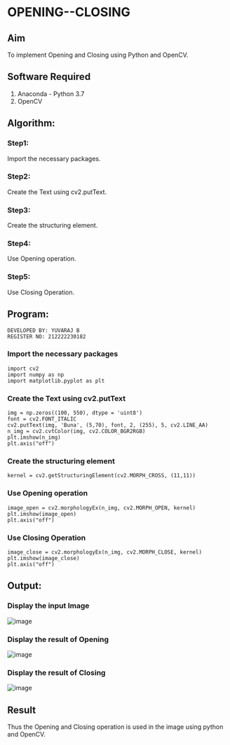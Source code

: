 # OPENING--CLOSING
## Aim
To implement Opening and Closing using Python and OpenCV.

## Software Required
1. Anaconda - Python 3.7
2. OpenCV
## Algorithm:
### Step1:
Import the necessary packages.

### Step2:
Create the Text using cv2.putText.

### Step3:
Create the structuring element.

### Step4:
Use Opening operation.

### Step5:
Use Closing Operation.
 
## Program:
```
DEVELOPED BY: YUVARAJ B
REGISTER NO: 212222230182
```
### Import the necessary packages
```
import cv2
import numpy as np
import matplotlib.pyplot as plt
```
### Create the Text using cv2.putText
```
img = np.zeros((100, 550), dtype = 'uint8')
font = cv2.FONT_ITALIC
cv2.putText(img, 'Buna', (5,70), font, 2, (255), 5, cv2.LINE_AA)
n_img = cv2.cvtColor(img, cv2.COLOR_BGR2RGB)
plt.imshow(n_img)
plt.axis("off")
```
### Create the structuring element
```
kernel = cv2.getStructuringElement(cv2.MORPH_CROSS, (11,11))
```
### Use Opening operation
```
image_open = cv2.morphologyEx(n_img, cv2.MORPH_OPEN, kernel)
plt.imshow(image_open)
plt.axis("off")
```
### Use Closing Operation
```
image_close = cv2.morphologyEx(n_img, cv2.MORPH_CLOSE, kernel)
plt.imshow(image_close)
plt.axis("off")
```
## Output:

### Display the input Image
![image](https://github.com/Ragu-123/OPENING--AND-CLOSING/assets/113915622/25b1cec7-5c2f-46b7-8b8e-df3135dba579)


### Display the result of Opening
![image](https://github.com/Ragu-123/OPENING--AND-CLOSING/assets/113915622/d85d4bcd-c32c-45cd-9b5f-819491180b1a)


### Display the result of Closing
![image](https://github.com/Ragu-123/OPENING--AND-CLOSING/assets/113915622/21db0d5f-4270-4960-9181-4cdaf1e0a62c)



## Result
Thus the Opening and Closing operation is used in the image using python and OpenCV.
